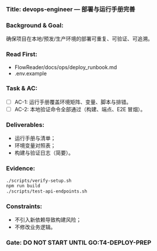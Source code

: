 ### Title: devops-engineer — 部署与运行手册完善

### Background & Goal:
确保项目在本地/预发/生产环境的部署可重复、可验证、可追溯。

### Read First:
- FlowReader/docs/ops/deploy_runbook.md
- .env.example

### Task & AC:
- [ ] AC-1: 运行手册覆盖环境矩阵、变量、脚本与排错。
- [ ] AC-2: 本地验证命令全部通过（构建、端点、E2E 冒烟）。

### Deliverables:
- 运行手册与清单；
- 环境变量对照表；
- 构建与验证日志（简要）。

### Evidence:
```bash
./scripts/verify-setup.sh
npm run build
./scripts/test-api-endpoints.sh
```

### Constraints:
- 不引入新依赖导致构建风险；
- 不修改业务逻辑。

### Gate: DO NOT START UNTIL GO:T4-DEPLOY-PREP

